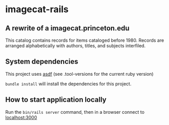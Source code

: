 # imagecat-rails

A rewrite of a imagecat.princeton.edu 
---
This catalog contains records for items cataloged before 1980.
Records are arranged alphabetically with authors, titles, and subjects interfiled.

## System dependencies

This project uses [asdf](https://asdf-vm.com/) (see .tool-versions for the current ruby version)

`bundle install` will install the dependencies for this project. 

## How to start application locally 

Run the `bin/rails server` command, then in a browser connect to [localhost:3000](http://localhost:3000/)
